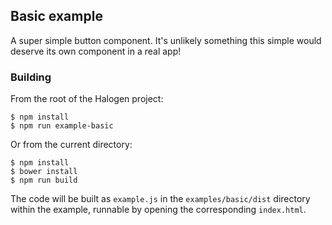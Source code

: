 ## Basic example

A super simple button component. It's unlikely something this simple would deserve its own component in a real app!

### Building

From the root of the Halogen project:

```
$ npm install
$ npm run example-basic
```

Or from the current directory:

```
$ npm install
$ bower install
$ npm run build
```

The code will be built as `example.js` in the `examples/basic/dist` directory within the example, runnable by opening the corresponding `index.html`.
